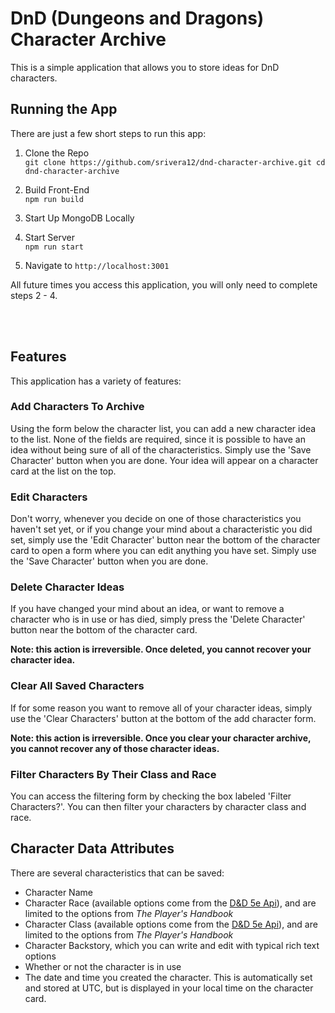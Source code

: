 # DnD (Dungeons and Dragons) Character Archive

This is a simple application that allows you to store ideas for DnD characters.

## Running the App

There are just a few short steps to run this app:

1. Clone the Repo <br/>
   `git clone https://github.com/srivera12/dnd-character-archive.git cd dnd-character-archive`

1. Build Front-End <br/>
   `npm run build`

1. Start Up MongoDB Locally

1. Start Server <br/>
   `npm run start`

1. Navigate to `http://localhost:3001`<br/>

All future times you access this application, you will only need to complete steps 2 - 4.

<br/>
<br/>

## Features

This application has a variety of features:

### Add Characters To Archive

Using the form below the character list, you can add a new character idea to the list. None of the fields are required, since it is possible to have an idea without being sure of all of the characteristics. Simply use the 'Save Character' button when you are done. Your idea will appear on a character card at the list on the top.

### Edit Characters

Don't worry, whenever you decide on one of those characteristics you haven't set yet, or if you change your mind about a characteristic you did set, simply use the 'Edit Character' button near the bottom of the character card to open a form where you can edit anything you have set. Simply use the 'Save Character' button when you are done.

### Delete Character Ideas

If you have changed your mind about an idea, or want to remove a character who is in use or has died, simply press the 'Delete Character' button near the bottom of the character card.

**Note: this action is irreversible. Once deleted, you cannot recover your character idea.**

### Clear All Saved Characters

If for some reason you want to remove all of your character ideas, simply use the 'Clear Characters' button at the bottom of the add character form.

**Note: this action is irreversible. Once you clear your character archive, you cannot recover any of those character ideas.**

### Filter Characters By Their Class and Race

You can access the filtering form by checking the box labeled 'Filter Characters?'. You can then filter your characters by character class and race.

## Character Data Attributes

There are several characteristics that can be saved:

- Character Name
- Character Race (available options come from the [D&D 5e Api](https://www.dnd5eapi.co)), and are limited to the options from _The Player's Handbook_
- Character Class (available options come from the [D&D 5e Api](https://www.dnd5eapi.co)), and are limited to the options from _The Player's Handbook_
- Character Backstory, which you can write and edit with typical rich text options
- Whether or not the character is in use
- The date and time you created the character. This is automatically set and stored at UTC, but is displayed in your local time on the character card.

